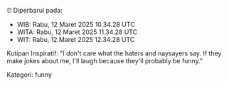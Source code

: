 ⏰ Diperbarui pada:
- WIB: Rabu, 12 Maret 2025 10.34.28 UTC
- WITA: Rabu, 12 Maret 2025 11.34.28 UTC
- WIT: Rabu, 12 Maret 2025 12.34.28 UTC

Kutipan Inspiratif:
"I don't care what the haters and naysayers say. If they make jokes about me, I'll laugh because they'll probably be funny."


Kategori: funny

